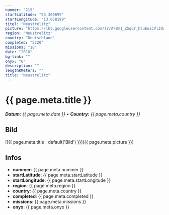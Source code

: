 ```yaml
---
nummer: "215"
startLatitude: "53.360699"
startLongitude: "13.058199"
titel: "Neustrelitz"
picture: "https://lh3.googleusercontent.com/lr/AFBm1_ZSqqY_hluEoiCVlJQwaul3uSwjetPvooAwzU4hpSAALOiWNENu_aq1a86tvWQdPyQ2YWl9nZ5URroU07DALSa1eLtZ3GYnPE8sV-YjCGZUMypZqRFXvWpUOoDsDiVx-YCm6_ZHETASOa6B2U3bJ8xXYtZElo59mXWlfg0P1Scql_1asqpku769cAXM2-4gXOw_ALsLq9exHwVQM5g-wUN-oA__XSrTRkFYuy5pf2CuSX_7th2gd5vtAQuhXdeOdjg-N4FL9EAEDkIgrDrbzbt-f-a8vtmxTVbOFWqYYePTsuh71rUs8URDZ3ZsUj8hhLVR12hj5GQF5YG7TtQQExa_CjDlNZeYkNFWPB05uBo-4ACIP_WDHvmxc9ccd2hYFHddy5-bYXVay-383SIp5VWoKnyo9Z0QfdvCPFBYrmkycnoLWt25ULqZ-6n0c5BrL09zBj9BdEUx-Xgg5dJ-oV-E3NoujOuxVVx1BYj-NrbpDaxOiA-d0-CgVyRyfJ2APoWk-DmnT-czksipk3vZzLLebpX-nOK_cnkLcD3-OR13XVseeAckZ7G3U90u7W4XzYdNt4A3RWmMtNw-d9ZkRfOdj1a9cjhQPUx54TWU0VdxqbH6-eC4zyE6t3iEokJC8qPYhXN_hbfW5sjxL-rGGLNAjoLAAKoj-eL9ofj14stUQU6WY83Vxd-OsE4RzeD241YLzJ5ZN1oGZ5gnvt1uGDPHlcHM8RSPhvgmwMvKC6sTDgbJs_jXQd0j5FUD_-OoD1N4VuuSRWy85g0trPJ7ghREcN21u3BRzHl4NeIYioGuQKPsL0C3dqScV69Xc8GFpIXP_chBPCYPrcy6snUX8ucvJ_5oTyE"
region: "Neustrelitz"
country: "Deutschland"
completed: "5220"
missions: "18"
date: "2018"
bg-link: ""
onyx: "0"
description: ""
lengthKMeters: ""
title: "Neustrelitz"
---
```


# {{ page.meta.title }}
_**Datum:** {{ page.meta.date }} • **Country:** {{ page.meta.country }}_

## Bild
![{{ page.meta.title | default('Bild') }}]({{ page.meta.picture }})

## Infos
- **nummer**: {{ page.meta.nummer }}
- **startLatitude**: {{ page.meta.startLatitude }}
- **startLongitude**: {{ page.meta.startLongitude }}
- **region**: {{ page.meta.region }}
- **country**: {{ page.meta.country }}
- **completed**: {{ page.meta.completed }}
- **missions**: {{ page.meta.missions }}
- **onyx**: {{ page.meta.onyx }}


